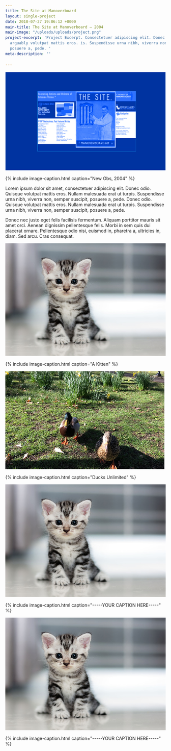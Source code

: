 ```yaml
---
title: The Site at Manoverboard
layout: single-project
date: 2018-07-27 19:06:12 +0000
main-title: The Site at Manoverboard — 2004
main-image: "/uploads/uploads/project.png"
project-excerpt: 'Project Excerpt. Consectetuer adipiscing elit. Donec odio. Quisquessfsdfasd
  arguably volutpat mattis eros. is. Suspendisse urna nibh, viverra non, semper suscipit,
  posuere a, pede. '
meta-description: ''

---
```

![the manoverboard homepage in 2004](/uploads/uploads/project.png)

{% include image-caption.html caption="New Obs, 2004" %}

Lorem ipsum dolor sit amet, consectetuer adipiscing elit. Donec odio. Quisque volutpat mattis eros. Nullam malesuada erat ut turpis. Suspendisse urna nibh, viverra non, semper suscipit, posuere a, pede. Donec odio. Quisque volutpat mattis eros. Nullam malesuada erat ut turpis. Suspendisse urna nibh, viverra non, semper suscipit, posuere a, pede.

Donec nec justo eget felis facilisis fermentum. Aliquam porttitor mauris sit amet orci. Aenean dignissim pellentesque felis. Morbi in sem quis dui placerat ornare. Pellentesque odio nisi, euismod in, pharetra a, ultricies in, diam. Sed arcu. Cras consequat.

<section class="project-column-one" markdown="1">

![Kitten](/uploads/uploads/4-ways-cheer-up-depressed-cat.jpg)

{% include image-caption.html caption="A Kitten" %}

</section>

<section class="project-column-two" markdown="1">

![](/uploads/ducks-test.png)

{% include image-caption.html caption="Ducks Unlimited" %}

</section>

<section class="project-column-one" markdown="1">

![](/uploads/uploads/4-ways-cheer-up-depressed-cat.jpg)

{% include image-caption.html caption="-----YOUR CAPTION HERE-----" %}

</section>

<section class="project-column-one" markdown="1">

![](/uploads/uploads/4-ways-cheer-up-depressed-cat.jpg)

{% include image-caption.html caption="-----YOUR CAPTION HERE-----" %}

</section>
